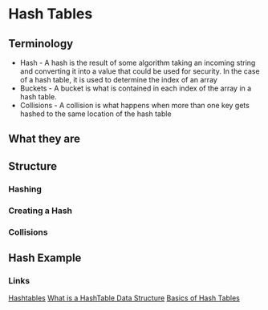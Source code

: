 # Hash Tables

## Terminology
- Hash - A hash is the result of some algorithm taking an incoming string and converting it into a value that could be used for security. In the case of a hash table, it is used to determine the index of an array
- Buckets - A bucket is what is contained in each index of the array in a hash table.
- Collisions - A collision is what happens when more than one key gets hashed to the same location of the hash table

## What they are

## Structure
### Hashing

### Creating a Hash

### Collisions

## Hash Example

### Links
[Hashtables](https://codefellows.github.io/common_curriculum/data_structures_and_algorithms/Code_401/class-30/resources/Hashtables.html)
[What is a HashTable Data Structure](https://www.youtube.com/watch?v=MfhjkfocRR0)
[Basics of Hash Tables](https://www.hackerearth.com/practice/data-structures/hash-tables/basics-of-hash-tables/tutorial/)